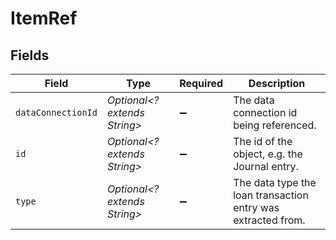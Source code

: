 # ItemRef


## Fields

| Field                                                        | Type                                                         | Required                                                     | Description                                                  |
| ------------------------------------------------------------ | ------------------------------------------------------------ | ------------------------------------------------------------ | ------------------------------------------------------------ |
| `dataConnectionId`                                           | *Optional<? extends String>*                                 | :heavy_minus_sign:                                           | The data connection id being referenced.                     |
| `id`                                                         | *Optional<? extends String>*                                 | :heavy_minus_sign:                                           | The id of the object, e.g. the Journal entry.                |
| `type`                                                       | *Optional<? extends String>*                                 | :heavy_minus_sign:                                           | The data type the loan transaction entry was extracted from. |